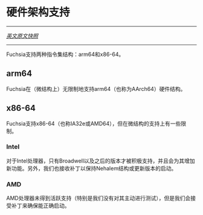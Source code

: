 # 硬件架构支持
---

[*英文原文快照*](https://github.com/fuchsia-mirror/zircon/blob/3adf3875541d28ad944637f753f8e454fa91dceb/docs/architecture_support.md)

---

Fuchsia支持两种指令集结构：arm64和x86-64。

## arm64

Fuchsia在（微结构上）无限制地支持arm64（也称为AArch64）硬件结构。

## x86-64

Fuchsia支持x86-64（也称IA32e或AMD64），但在微结构的支持上有一些限制。

### Intel

对于Intel处理器，只有Broadwell以及之后的版本才被积极支持，并且会为其增加新功能。另外，我们也接收补丁以保持Nehalem结构或更新版本的启动。

### AMD

AMD处理器未得到活跃支持（特别是我们没有对其主动进行测试），但是我们会接受补丁来确保能正确启动。
